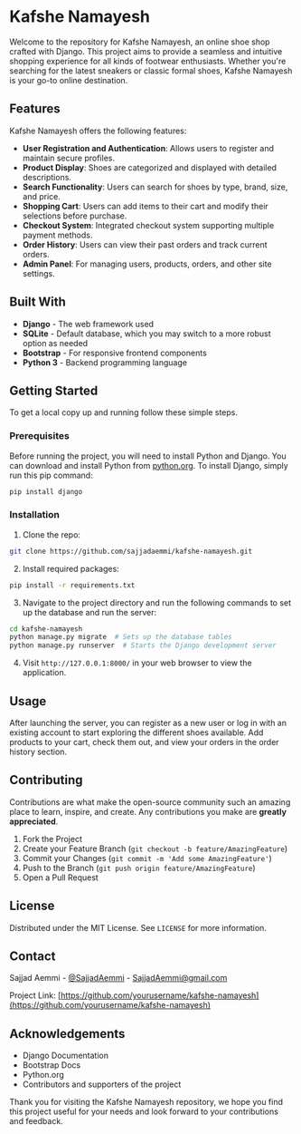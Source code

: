 # Kafshe Namayesh

Welcome to the repository for Kafshe Namayesh, an online shoe shop crafted with Django. This project aims to provide a seamless and intuitive shopping experience for all kinds of footwear enthusiasts. Whether you're searching for the latest sneakers or classic formal shoes, Kafshe Namayesh is your go-to online destination.

## Features

Kafshe Namayesh offers the following features:
- **User Registration and Authentication**: Allows users to register and maintain secure profiles.
- **Product Display**: Shoes are categorized and displayed with detailed descriptions.
- **Search Functionality**: Users can search for shoes by type, brand, size, and price.
- **Shopping Cart**: Users can add items to their cart and modify their selections before purchase.
- **Checkout System**: Integrated checkout system supporting multiple payment methods.
- **Order History**: Users can view their past orders and track current orders.
- **Admin Panel**: For managing users, products, orders, and other site settings.

## Built With

- **Django** - The web framework used
- **SQLite** - Default database, which you may switch to a more robust option as needed
- **Bootstrap** - For responsive frontend components
- **Python 3** - Backend programming language

## Getting Started

To get a local copy up and running follow these simple steps.

### Prerequisites

Before running the project, you will need to install Python and Django. You can download and install Python from [python.org](https://www.python.org/). To install Django, simply run this pip command:

```bash
pip install django
```

### Installation

1. Clone the repo:
```bash
git clone https://github.com/sajjadaemmi/kafshe-namayesh.git
```
2. Install required packages:
```bash
pip install -r requirements.txt
```
3. Navigate to the project directory and run the following commands to set up the database and run the server:
```bash
cd kafshe-namayesh
python manage.py migrate  # Sets up the database tables
python manage.py runserver  # Starts the Django development server
```
4. Visit `http://127.0.0.1:8000/` in your web browser to view the application.

## Usage

After launching the server, you can register as a new user or log in with an existing account to start exploring the different shoes available. Add products to your cart, check them out, and view your orders in the order history section.

## Contributing

Contributions are what make the open-source community such an amazing place to learn, inspire, and create. Any contributions you make are **greatly appreciated**.

1. Fork the Project
2. Create your Feature Branch (`git checkout -b feature/AmazingFeature`)
3. Commit your Changes (`git commit -m 'Add some AmazingFeature'`)
4. Push to the Branch (`git push origin feature/AmazingFeature`)
5. Open a Pull Request

## License

Distributed under the MIT License. See `LICENSE` for more information.

## Contact

Sajjad Aemmi - [@SajjadAemmi](https://t.me/SajjadAemmi) - SajjadAemmi@gmail.com

Project Link: [https://github.com/yourusername/kafshe-namayesh](https://github.com/yourusername/kafshe-namayesh)

## Acknowledgements

- Django Documentation
- Bootstrap Docs
- Python.org
- Contributors and supporters of the project

Thank you for visiting the Kafshe Namayesh repository, we hope you find this project useful for your needs and look forward to your contributions and feedback.
